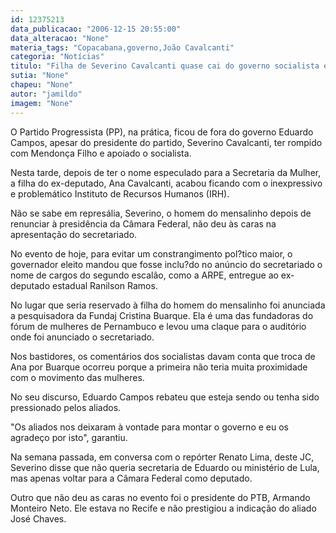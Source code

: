 ```yaml
---
id: 12375213
data_publicacao: "2006-12-15 20:55:00"
data_alteracao: "None"
materia_tags: "Copacabana,governo,João Cavalcanti"
categoria: "Notícias"
titulo: "Filha de Severino Cavalcanti quase cai do governo socialista e acaba parando no obscuro IRH"
sutia: "None"
chapeu: "None"
autor: "jamildo"
imagem: "None"
---
```

<p>O Partido Progressista (PP), na pr&aacute;tica, ficou de fora do governo Eduardo Campos, apesar do presidente do partido, Severino Cavalcanti, ter rompido com Mendon&ccedil;a Filho e apoiado o socialista.</p>
<p>Nesta tarde, depois de ter o nome especulado para a Secretaria da Mulher, a filha do ex-deputado, Ana Cavalcanti, acabou ficando com o inexpressivo e problem&aacute;tico Instituto de Recursos Humanos (IRH).</p>
<p>N&atilde;o se sabe em repres&aacute;lia, Severino, o homem do mensalinho depois de renunciar &agrave; presid&ecirc;ncia da C&acirc;mara Federal, n&atilde;o deu &agrave;s caras na apresenta&ccedil;&atilde;o do secretariado.</p>
<p>No evento de hoje, para evitar um constrangimento pol?tico maior, o governador eleito mandou que fosse inclu?do no an&uacute;ncio do secretariado o nome de cargos do segundo escal&atilde;o, como a ARPE, entregue ao ex-deputado estadual Ranilson Ramos.</p>
<p>No lugar que seria reservado &agrave; filha do homem do mensalinho foi anunciada a pesquisadora da Fundaj Cristina Buarque. Ela &eacute; uma das fundadoras do f&oacute;rum de mulheres de Pernambuco e levou uma claque para o audit&oacute;rio onde foi anunciado o secretariado.</p>
<p>Nos bastidores, os coment&aacute;rios dos socialistas davam conta que troca de Ana por Buarque ocorreu porque a primeira n&atilde;o teria muita proximidade com o movimento das mulheres.</p>
<p>No seu discurso, Eduardo Campos rebateu que esteja sendo ou tenha sido pressionado pelos aliados.</p>
<p>"Os aliados nos deixaram &agrave; vontade para montar o governo e eu os agrade&ccedil;o por isto", garantiu.</p>
<p>Na semana passada, em conversa com o rep&oacute;rter Renato Lima, deste JC, Severino disse que n&atilde;o queria secretaria de Eduardo ou minist&eacute;rio de Lula, mas apenas voltar para a C&acirc;mara Federal como deputado.</p>
<p>Outro que n&atilde;o deu as caras no evento foi o presidente do PTB, Armando Monteiro Neto. Ele estava no Recife e n&atilde;o prestigiou a indica&ccedil;&atilde;o do aliado Jos&eacute; Chaves.</p>
